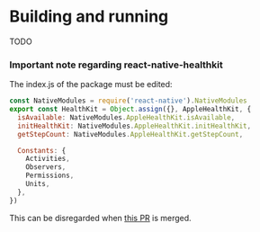 # Building and running
TODO

### Important note regarding react-native-healthkit
The index.js of the package must be edited:

```js
const NativeModules = require('react-native').NativeModules
export const HealthKit = Object.assign({}, AppleHealthKit, {
  isAvailable: NativeModules.AppleHealthKit.isAvailable,
  initHealthKit: NativeModules.AppleHealthKit.initHealthKit,
  getStepCount: NativeModules.AppleHealthKit.getStepCount,

  Constants: {
    Activities,
    Observers,
    Permissions,
    Units,
  },
})
```

This can be disregarded when [this PR](https://github.com/agencyenterprise/react-native-health/pull/396) is merged.
